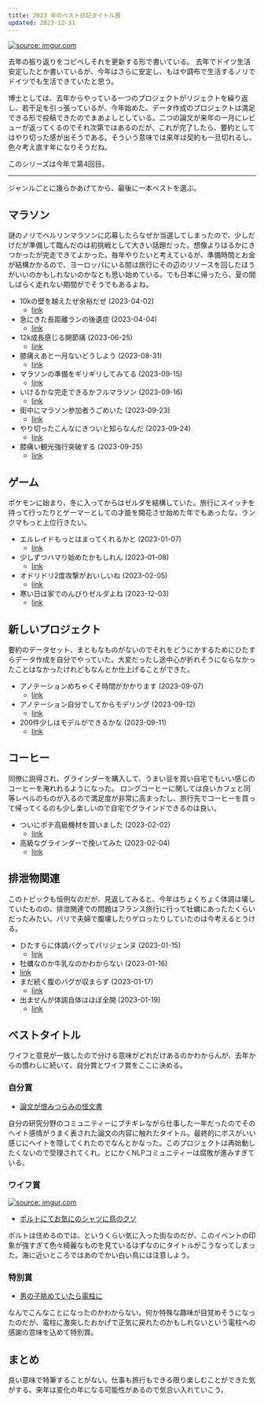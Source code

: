 ```yaml
---
title: 2023 年のベスト日記タイトル賞
updated: 2023-12-31
---
```


<a href="https://imgur.com/eQNXLZ9"><img src="https://i.imgur.com/eQNXLZ9.jpg" title="source: imgur.com" /></a>    

去年の振り返りをコピペしそれを更新する形で書いている。
去年でドイツ生活安定したとか書いているが、今年はさらに安定し、もはや調布で生活するノリでドイツでも生活できていたと思う。

博士としては、去年からやっている一つのプロジェクトがリジェクトを繰り返し、若干足を引っ張っているが、今年始めた、データ作成のプロジェクトは満足できる形で投稿できたのでまあよしとしている。二つの論文が来年の一月にレビューが返ってくるのでそれ次第ではあるのだが、これが完了したら、要約としてはやり切った感が出そうである。そういう意味では来年は契約も一旦切れるし、色々考え直す年になりそうだね。

このシリーズは今年で第4回目。

---

ジャンルごとに幾らかあげてから、最後に一本ベストを選ぶ。

## マラソン

謎のノリでベルリンマラソンに応募したらなぜか当選してしまったので、少しだけだが準備して臨んだのは初挑戦として大きい話題だった。想像よりはるかにきつかったが完走できてよかった。毎年やりたいと考えているが、準備時間とお金が結構かかるので、ヨーロッパにいる間は旅行にその辺のリソースを回したほうがいいのかもしれないのかなとも思い始めている。でも日本に帰ったら、夏の間しばらく走れない期間がでそうでもあるよね。

- 10kの壁を越えたぜ余裕だぜ (2023-04-02)
  - [link](https://sotaro.io/daily/2023-04-02)
- 急にきた長距離ランの後遺症 (2023-04-04)
  - [link](https://sotaro.io/daily/2023-04-04)
- 12k成長感じる関節痛 (2023-06-25)
  - [link](https://sotaro.io/daily/2023-06-25)
- 膝痛えあと一月ないどうしよう (2023-08-31)
  - [link](https://sotaro.io/daily/2023-08-31)
- マラソンの準備をギリギリしてみてる (2023-09-15)
  - [link](https://sotaro.io/daily/2023-09-15)
- いけるかな完走できるかフルマラソン (2023-09-16)
  - [link](https://sotaro.io/daily/2023-09-16)
- 街中にマラソン参加者うごめいた (2023-09-23)
  - [link](https://sotaro.io/daily/2023-09-23)
- やり切ったこんなにきついと知らなんだ (2023-09-24)
  - [link](https://sotaro.io/daily/2023-09-24)
- 膝痛い観光強行突破する (2023-09-25)
  - [link](https://sotaro.io/daily/2023-09-25)


## ゲーム

ポケモンに始まり、冬に入ってからはゼルダを結構していた。旅行にスイッチを持って行ったりとゲーマーとしての才能を開花させ始めた年でもあったな。ランクマもっと上位行きたい。

- エルレイドもっとはまってくれるかと (2023-01-07)
  - [link](https://sotaro.io/daily/2023-01-07)
- 少しずつハマり始めたかもしれん (2023-01-08)
  - [link](https://sotaro.io/daily/2023-01-08)
- オドリドリ2度攻撃がおいしいね (2023-02-05)
  - [link](https://sotaro.io/daily/2023-02-05)
- 寒い日は家でのんびりゼルダよね (2023-12-03)
  - [link](https://sotaro.io/daily/2023-12-03)


## 新しいプロジェクト

要約のデータセット、まともなものがないのでそれをどうにかするためにひたすらデータ作成を自分でやっていた。大変だったし途中心が折れそうにならなかったことはなかったけれどもなんとか仕上げることができた。

- アノテーションめちゃくそ時間がかかります (2023-09-07)
  - [link](https://sotaro.io/daily/2023-09-07)
- アノテーション自分でしてからモデリング (2023-09-12)
  - [link](https://sotaro.io/daily/2023-09-12)
- 200件少しはモデルができるかな (2023-09-11)
  - [link](https://sotaro.io/daily/2023-09-11)

## コーヒー

同僚に説得され、グラインダーを購入して、うまい豆を買い自宅でもいい感じのコーヒーを淹れれるようになった。
ロングコーヒーに関しては良いカフェと同等レベルのものが入るので満足度が非常に高まったし、旅行先でコーヒーを買って帰ってくるのも少し楽しいので自宅でグラインドできるのは良い。

- ついにポチ高級機材を買いました (2023-02-02)
  - [link](https://sotaro.io/daily/2023-02-02)
- 高級なグラインダーで挽いてみた (2023-02-04)
  - [link](https://sotaro.io/daily/2023-02-04)


## 排泄物関連

このトピックも恒例なのだが、見返してみると、今年はちょくちょく体調は壊していたものの、排泄関連での問題はフランス旅行に行って牡蠣にあったたくらいだったみたい。パリで夫婦で腹壊したりゲロったりしていたのは今考えるとうける。

- ひたすらに体調バグってパリジェンヌ (2023-01-15)
  - [link](https://sotaro.io/daily/2023-01-15)
-  牡蠣なのか牛乳なのかわからない (2023-01-16)
  - [link](https://sotaro.io/daily/2023-01-16)
- まだ続く腹のバグが収まらず (2023-01-17)
  - [link](https://sotaro.io/daily/2023-01-17)
- 出ませんが体調自体はほぼ全開 (2023-01-19)
  - [link](https://sotaro.io/daily/2023-01-19)


## ベストタイトル

ワイフと意見が一致したので分ける意味がどれだけあるのかわからんが、去年からの慣わしに続いて、自分賞とワイフ賞をここに決める。

### 自分賞


- [論文が恨みつらみの怪文書](https://sotaro.io/daily/2023-12-08)

自分の研究分野のコミュニティーにブチギレながら仕事した一年だったのでそのヘイト感情がうまく表された論文の内容に触れたタイトル。最終的にボスがいい感じにヘイトを隠してくれたのでなんとかなった。このプロジェクトは再始動したくないので受理されてくれ。とにかくNLPコミュニティーは腐敗が進みすぎている。


### ワイフ賞

<a href="https://imgur.com/j0TiB2v"><img src="https://i.imgur.com/j0TiB2v.jpg" title="source: imgur.com" /></a>  

- [ポルトにてお気にのシャツに鳥のクソ](https://sotaro.io/daily/2023-07-13)

ポルトは住めるのでは、というくらい気に入った街なのだが、このイベントの印象が強すぎて色々綺麗なものを見ているはずなのにタイトルがこうなってしまった。海に近いところではあのでかい白い鳥には注意しよう。

### 特別賞

- [男の子眺めていたら電柱に](https://sotaro.io/daily/2023-03-19)

なんでこんなことになったのかわからない。何か特殊な趣味が目覚めそうになったのだが、電柱に激突したおかげで正気に戻れたのかもしれないという電柱への感謝の意味を込めて特別賞。

## まとめ

良い意味で特筆することがない。仕事も旅行もできる限り楽しむことができた気がする。来年は変化の年になる可能性があるので気合い入れていこう。
